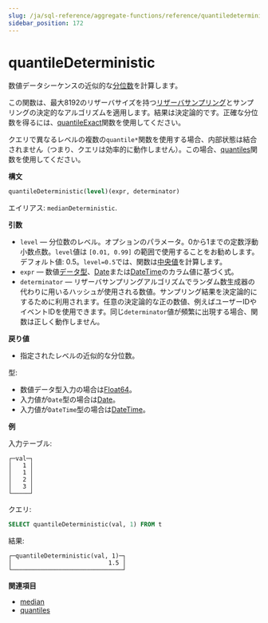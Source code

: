 ```yaml
---
slug: /ja/sql-reference/aggregate-functions/reference/quantiledeterministic
sidebar_position: 172
---
```


# quantileDeterministic

数値データシーケンスの近似的な[分位数](https://en.wikipedia.org/wiki/Quantile)を計算します。

この関数は、最大8192のリザーバサイズを持つ[リザーバサンプリング](https://en.wikipedia.org/wiki/Reservoir_sampling)とサンプリングの決定的なアルゴリズムを適用します。結果は決定論的です。正確な分位数を得るには、[quantileExact](../../../sql-reference/aggregate-functions/reference/quantileexact.md#quantileexact)関数を使用してください。

クエリで異なるレベルの複数の`quantile*`関数を使用する場合、内部状態は結合されません（つまり、クエリは効率的に動作しません）。この場合、[quantiles](../../../sql-reference/aggregate-functions/reference/quantiles.md#quantiles)関数を使用してください。

**構文**

``` sql
quantileDeterministic(level)(expr, determinator)
```

エイリアス: `medianDeterministic`.

**引数**

- `level` — 分位数のレベル。オプションのパラメータ。0から1までの定数浮動小数点数。`level`値は `[0.01, 0.99]` の範囲で使用することをお勧めします。デフォルト値: 0.5。`level=0.5`では、関数は[中央値](https://en.wikipedia.org/wiki/Median)を計算します。
- `expr` — 数値[データ型](../../../sql-reference/data-types/index.md#data_types)、[Date](../../../sql-reference/data-types/date.md)または[DateTime](../../../sql-reference/data-types/datetime.md)のカラム値に基づく式。
- `determinator` — リザーバサンプリングアルゴリズムでランダム数生成器の代わりに用いるハッシュが使用される数値。サンプリング結果を決定論的にするために利用されます。任意の決定論的な正の数値、例えばユーザーIDやイベントIDを使用できます。同じ`determinator`値が頻繁に出現する場合、関数は正しく動作しません。

**戻り値**

- 指定されたレベルの近似的な分位数。

型:

- 数値データ型入力の場合は[Float64](../../../sql-reference/data-types/float.md)。
- 入力値が`Date`型の場合は[Date](../../../sql-reference/data-types/date.md)。
- 入力値が`DateTime`型の場合は[DateTime](../../../sql-reference/data-types/datetime.md)。

**例**

入力テーブル:

``` text
┌─val─┐
│   1 │
│   1 │
│   2 │
│   3 │
└─────┘
```

クエリ:

``` sql
SELECT quantileDeterministic(val, 1) FROM t
```

結果:

``` text
┌─quantileDeterministic(val, 1)─┐
│                           1.5 │
└───────────────────────────────┘
```

**関連項目**

- [median](../../../sql-reference/aggregate-functions/reference/median.md#median)
- [quantiles](../../../sql-reference/aggregate-functions/reference/quantiles.md#quantiles)
